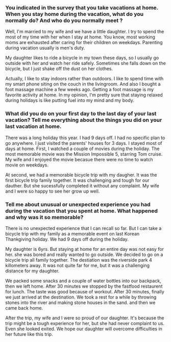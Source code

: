 ### You indicated in the survey that you take vacations at home. When you stay home during the vacation, what do you normally do? And who do you normally meet ?

Well, I'm married to my wife and we have a little daughter. I try to spend the most of my time with her when I stay at home. You know, most working moms are exhausted after caring for their children on weekdays. Parenting during vacation usually is men's duty. 

My daughter likes to ride a bicycle in my town these days, so I usually go outside with her and watch her ride safely. Sometimes she falls down on the bicycle, but I just shake off the dust on her clothes. 

Actually, I like to stay indoors rather than outdoors. I like to spend time with my smart phone siting on the couch in the livingroom. And also I bought a foot massage machine a few weeks ago. Getting a foot massage is my favorite activity at home. In my opinion, I'm pretty sure that staying relaxed during holidays is like putting fuel into my mind and my body.

### What did you do on your first day to the last day of your last vacation? Tell me everything about the things you did on your last vacation at home.

There was a long holiday this year. I had 9 days off. I had no specific plan to go anywhere. I just visited the parents' houses for 3 days. I stayed most of days at home. First, I watched a couple of movies during the holiday. The most memorable movie was the Mission Impossible 5, starring Tom cruise. My wife and I enjoyed the movie becasue there were no time to watch movie on weekdays.

At second, we had a memorable bicycle trip with my daugher. It was the first bicycle trip family together. It was challenging and tough for our dauther. But she sucessfully completed it without any complaint. My wife and I were so happy to see her grow up well.

### Tell me about unusual or unexpected experience you had  during the vacation that you spent at home. What happened and why was it so memorable?

There is no unexpected experience that I can recall so far. But I can take a bicycle trip with my family as a memorable event on last Korean Thankgiving holiday. We had 9 days off during the holiday.

My daughter is 6yrs. But staying at home for an entire day was not easy for her. she was bored and really wanted to go outside. We decided to go on a bicycle trip all family together. The destiation was the riverside park 4 killometers away. It was not quite far for me, but it was a challenging distance for my daughter.

We packed some snacks and a couple of water bottles into our backpack, then we left home. After 30 minutes we stopped by the fastfood restaurent for lunch. The taste was good because of workout. After 30 minutes, finally we just arrived at the destination. We took a rest for a while by throwing stones into the river and making stone houses in the sand. and then we came back home. 

After the trip, my wife and I were so proud of our daughter. It's because the trip might be a tough experience for her, but she had never complaint to us. Even she looked exited. We hope our daughter will overcome difficulties in her future like this trip.


